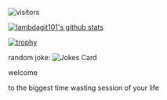 ![visitors](https://visitor-badge.glitch.me/badge?page_id=lambdagit101)

[![lambdagit101's github stats](https://github-readme-stats.vercel.app/api?username=lambdagit101)](https://github.com/anuraghazra/github-readme-stats)

[![trophy](https://github-profile-trophy.vercel.app/?username=lambdagit101)](https://github.com/ryo-ma/github-profile-trophy)

random joke: ![Jokes Card](https://readme-jokes.vercel.app/api)

welcome

to the biggest time wasting session of your life
